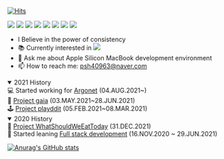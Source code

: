 [![Hits](https://hits.seeyoufarm.com/api/count/incr/badge.svg?url=https%3A%2F%2Fgithub.com%2FShane-Park&count_bg=%2379C83D&title_bg=%23555555&icon=&icon_color=%23E7E7E7&title=hits&edge_flat=false)](https://hits.seeyoufarm.com)<br/>

<a href="#" target="_blank"><img src="https://img.shields.io/badge/Java-007396?style=flat-square&logo=Java&logoColor=white"/></a>
<a href="#" target="_blank"><img src="https://img.shields.io/badge/Spring-6DB33F?style=flat-square&logo=Spring&logoColor=white"/></a>
<a href="#" target="_blank"><img src="https://img.shields.io/badge/Spring Boot-6DB33F?style=flat-square&logo=Spring-Boot&logoColor=white"/></a>
<a href="#" target="_blank"><img src="https://img.shields.io/badge/Hibernate-59666C?style=flat-square&logo=Hibernate&logoColor=white"/></a>
<a href="#" target="_blank"><img src="https://img.shields.io/badge/macOS-000000?style=flat-square&logo=apple&logoColor=white"/></a>
<a href="#" target="_blank"><img src="https://img.shields.io/badge/Ubuntu-E95420?style=flat-square&logo=Ubuntu&logoColor=white"/></a>
<a href="#" target="_blank"><img src="https://img.shields.io/badge/IntelliJ-000000?style=flat-square&logo=IntelliJ-IDEA&logoColor=white"/></a>
<a href="#" target="_blank"><img src="https://img.shields.io/badge/Docker-2496ED?style=flat-square&logo=Docker&logoColor=white"/></a>

<!--
<a href="#" target="_blank"><img src="https://img.shields.io/badge/Python-3776AB?style=flat-square&logo=Python&logoColor=white"/></a>
-->

<!--
https://simpleicons.org
https://github.com/anuraghazra/github-readme-stats/blob/master/docs/readme_kr.md
<a href="#" target="_blank"><img src="https://img.shields.io/badge/[쓰고 싶은 텍스트]-[컬러 코드]?style=flat-square&logo=[브랜드 이름]&logoColor=white"/></a>
-->

- I Believe in the power of consistency
- 📚 Currently interested in <a href="#" target="_blank"><img src="https://img.shields.io/badge/JPA-6DB33F?style=flat-square&logo=Spring-Boot&logoColor=white"/></a> 
- 💬 Ask me about Apple Silicon MacBook development environment 
- 📫 How to reach me: psh40963@naver.com

<details open>
  <summary>2021 History</summary>
    💻 Started working for <a href="https://argonet.co.kr">Argonet</a> (04.AUG.2021~)<br/>
    🌱 <a href="https://github.com/ddit301/gaia">Project gaia</a> (03.MAY.2021~28.JUN.2021)<br/>
    🕹 <a href="https://github.com/Shane-Park/playddit">Project playddit</a> (05.FEB.2021~08.MAR.2021)
  </details>
<details open>
  <summary>2020 History</summary>
    🍱 <a href="https://github.com/Shane-Park/DDIT_Project1">Project WhatShouldWeEatToday</a> (31.DEC.2021)<br/>
    📖 Started leaning <a href="https://github.com/Shane-Park/java_lecture">Full stack development</a> (16.NOV.2020 ~ 29.JUN.2021)<br/>
</details>

[![Anurag's GitHub stats](https://github-readme-stats.vercel.app/api?username=Shane-Park&theme=dark&count_private=true)](https://github.com/anuraghazra/github-readme-stats)

